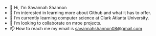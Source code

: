 - 👋 Hi, I’m Savannah Shannon
- 👀 I’m interested in learning more about Github and what it has to offer.
- 🌱 I’m currently learning computer science at Clark Atlanta University.
- 💞️ I’m looking to collaborate on mroe projects.
- 📫 How to reach me my email is savannahshannon08@gmail.com

<!---
snshannon2002/snshannon2002 is a ✨ special ✨ repository because its `README.md` (this file) appears on your GitHub profile.
You can click the Preview link to take a look at your changes.
--->

